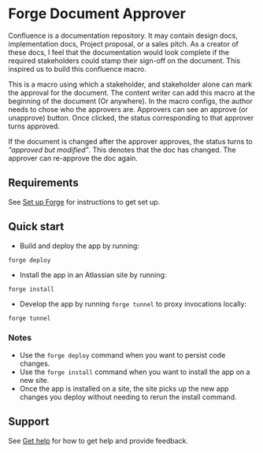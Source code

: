 # Forge Document Approver

Confluence is a documentation repository. It may contain design docs, implementation docs, Project proposal, or a sales pitch. As a creator of these docs, I feel that the documentation would look complete if the required stakeholders could stamp their sign-off on the document. This inspired us to build this confluence macro.

This is a macro using which a stakeholder, and stakeholder alone can mark the approval for the document. The content writer can add this macro at the beginning of the document (Or anywhere). In the macro configs, the author needs to chose who the approvers are. Approvers can see an approve (or unapprove) button. Once clicked, the status corresponding to that approver turns approved.

If the document is changed after the approver approves, the status turns to _"approved but modified"_. This denotes that the doc has changed. The approver can re-approve the doc again.


## Requirements

See [Set up Forge](https://developer.atlassian.com/platform/forge/set-up-forge/) for instructions to get set up.

## Quick start

- Build and deploy the app by running:
```
forge deploy
```

- Install the app in an Atlassian site by running:
```
forge install
```

- Develop the app by running `forge tunnel` to proxy invocations locally:
```
forge tunnel
```

### Notes
- Use the `forge deploy` command when you want to persist code changes.
- Use the `forge install` command when you want to install the app on a new site.
- Once the app is installed on a site, the site picks up the new app changes you deploy without needing to rerun the install command.

## Support

See [Get help](https://developer.atlassian.com/platform/forge/get-help/) for how to get help and provide feedback.
